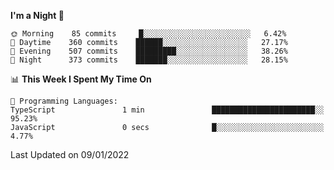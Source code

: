 <!--START_SECTION:waka-->
**I'm a Night 🦉** 

```text
🌞 Morning    85 commits     █░░░░░░░░░░░░░░░░░░░░░░░░   6.42% 
🌆 Daytime    360 commits    ██████░░░░░░░░░░░░░░░░░░░   27.17% 
🌃 Evening    507 commits    █████████░░░░░░░░░░░░░░░░   38.26% 
🌙 Night      373 commits    ███████░░░░░░░░░░░░░░░░░░   28.15%

```


📊 **This Week I Spent My Time On** 

```text
💬 Programming Languages: 
TypeScript               1 min               ███████████████████████░░   95.23% 
JavaScript               0 secs              █░░░░░░░░░░░░░░░░░░░░░░░░   4.77%

```


 Last Updated on 09/01/2022
<!--END_SECTION:waka-->
